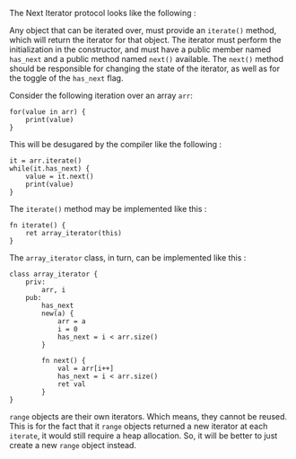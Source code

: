 The Next Iterator protocol looks like the following :

Any object that can be iterated over, must provide an `iterate()` method, which 
will return the iterator for that object. The iterator must perform the 
initialization in the constructor, and must have a public member named 
`has_next` and a public method named `next()` available. The `next()` method 
should be responsible for changing the state of the iterator, as well as for 
the toggle of the `has_next` flag.

Consider the following iteration over an array `arr`:
```
for(value in arr) {
    print(value)
}
```
This will be desugared by the compiler like the following :
```
it = arr.iterate()
while(it.has_next) {
    value = it.next()
    print(value)
}
```
The `iterate()` method may be implemented like this :
```
fn iterate() {
    ret array_iterator(this)
}
```
The `array_iterator` class, in turn, can be implemented like this :
```
class array_iterator {
    priv:
        arr, i
    pub:
        has_next
        new(a) {
            arr = a
            i = 0
            has_next = i < arr.size()
        }
        
        fn next() {
            val = arr[i++]
            has_next = i < arr.size()
            ret val
        }
}
```
`range` objects are their own iterators. Which means, they cannot be reused. 
This is for the fact that it `range` objects returned a new iterator at each 
`iterate`, it would still require a heap allocation. So, it will be better to 
just create a new `range` object instead.
